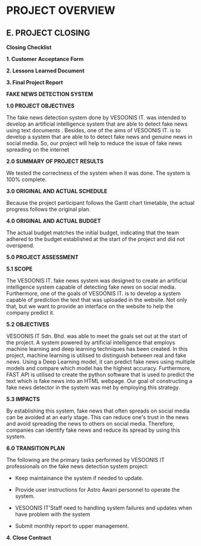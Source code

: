 # PROJECT OVERVIEW
## E. PROJECT CLOSING
**Closing Checklist**

**1. Customer Acceptance Form**

**2. Lessons Learned Document**

**3. Final Project Report**

**FAKE NEWS DETECTION SYSTEM**

**1.0 PROJECT OBJECTIVES**

The fake news detection system done by VESOONIS IT. was intended to develop an artificial intelligence system that are able to detect fake news using text documents . Besides, one of the aims of VESOONIS IT. is to develop a system that are able to  to detect fake news and genuine news in social media. So, our project will help to reduce the issue of fake news spreading on the internet

**2.0 SUMMARY OF PROJECT RESULTS**

We tested the correctness of the system when it was done. The system is 100% complete.

**3.0 ORIGINAL AND ACTUAL SCHEDULE**

Because the project participant follows the Gantt chart timetable, the actual progress follows the original plan.

**4.0 ORIGINAL AND ACTUAL BUDGET**

The actual budget matches the initial budget, indicating that the team adhered to the budget established at the start of the project and did not overspend.

**5.0 PROJECT ASSESSMENT**

**5.1 SCOPE**

The VESOONIS IT. fake news system was designed to create an artificial intelligence system capable of detecting fake news on social media. Furthermore, one of the goals of VESOONIS IT. is to develop a system capable of prediction the text that was uploaded in the website. Not only that, but we want to provide an interface on the website to help the company predict it.

**5.2 OBJECTIVES**

VESOONIS IT Sdn. Bhd. was able to meet the goals set out at the start of the project. A system powered by artificial intelligence that employs machine learning and deep learning techniques has been created. In this project, machine learning is utilised to distinguish between real and fake news. Using a Deep Learning model, it can predict fake news using multiple models and compare which model has the highest accuracy. Furthermore, FAST API is utilised to create the python software that is used to predict the text which is fake news into an HTML webpage. Our goal of constructing a fake news detector in the system was met by employing this strategy.

**5.3 IMPACTS**

By establishing this system, fake news that often spreads on social media can be avoided at an early stage. This can reduce one's trust in the news and avoid spreading the news to others on social media. Therefore, companies can identify fake news and reduce its spread by using this system.

**6.0 TRANSITION PLAN**

The following are the primary tasks performed by VESOONIS IT professionals on the fake news detection system project:

* Keep maintainance the system if needed to update. 

* Provide user instructions for Astro Awani personnel to operate the system.

* VESOONIS IT'Staff need to handling system failures and updates when have problem with the system

* Submit monthly report to upper management.

**4. Close Contract**
